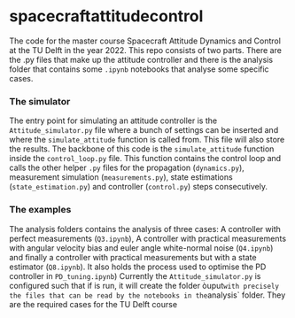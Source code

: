 # spacecraftattitudecontrol
The code for the master course Spacecraft Attitude Dynamics and Control at the TU Delft in the year 2022. This repo consists of two parts. There are the .py files that make up the attitude controller and there is the analysis folder that contains some `.ipynb` notebooks that analyse some specific cases. 

### The simulator
The entry point for simulating an attitude controller is the `Attitude_simulator.py` file where a bunch of settings can be inserted and where the `simulate_attitude` function is called from. This file will also store the results.
The backbone of this code is the `simulate_attitude` function inside the `control_loop.py` file. This function contains the control loop and calls the other helper `.py` 
files for the propagation (`dynamics.py`), measurement simulation (`measurements.py`), state estimations (`state_estimation.py`) and controller (`control.py`) steps consecutively. 

### The examples 
The analysis folders contains the analysis of three cases: A controller with perfect measurements (`Q3.ipynb`), A controller with practical measurements with angular velocity bias and
euler angle white-normal noise (`Q4.ipynb`) and finally a controller with practical measurements but with a state estimator (`Q8.ipynb`). It also holds the process used to optimise the PD controller in `PD_tuning.ipynb`) 
Currently the `Attitude_simulator.py` is configured such that if is run, it will create the folder òuput` with precisely the files that can be read by the notebooks in the `analysis` folder. They are the required cases for the TU Delft course
